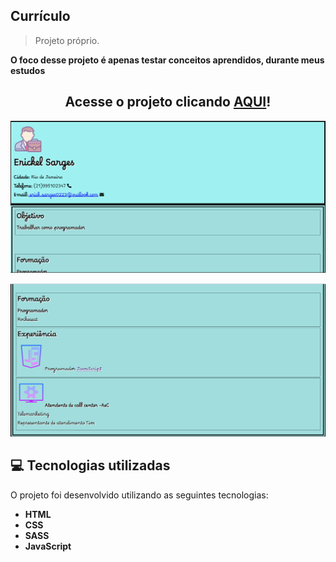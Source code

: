 ## Currículo

> Projeto próprio.

<b> O foco desse projeto é apenas testar conceitos aprendidos, durante meus estudos</b>

<h2 align="center">
  Acesse o projeto clicando <a href="https://erickel-sarges.github.io/Testes/">AQUI</a>!
</h2>

![](./image/projeto-1.png)

<!-- <br> -->
![](./image/projeto-2.png)

## :computer: Tecnologias utilizadas
O projeto foi desenvolvido utilizando as seguintes tecnologias:
- <b>HTML</b>
- <b>CSS</b>
- <b>SASS</b>
- <b>JavaScript</b>

